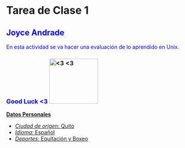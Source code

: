 
# Tarea de Clase 1
<FONT COLOR="blue"> 

## Joyce Andrade 
En esta actividad se va hacer una evaluación de lo aprendido en Unix.
### Good Luck <3   <a href="https://stock.adobe.com/es/images/good-luck-card-with-lucky-charm-pig-and-four-leaved-shamrock/70672284"> <img alt="<3 <3" src="https://as1.ftcdn.net/v2/jpg/00/70/67/22/1000_F_70672284_pcSTNwGk7JcYK3BRVsf8wBpXd5oe0Ocf.jpg" width="130" height="120">

**Datos Personales**
- *Ciudad de origen:* Quito 
- *Idioma:* Español 
- *Deportes:* Equitación y Boxeo 
 
 
